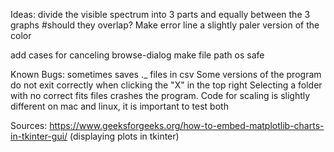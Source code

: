 Ideas:
divide the visible spectrum into 3 parts and equally between the 3 graphs #should they overlap?
Make error line a slightly paler version of the color

add cases for canceling browse-dialog
make file path os safe

Known Bugs:
sometimes saves ._ files in csv
Some versions of the program do not exit correctly when clicking the "X" in the top right
Selecting a folder with no correct fits files crashes the program.
Code for scaling is slightly different on mac and linux, it is important to test both

Sources:
https://www.geeksforgeeks.org/how-to-embed-matplotlib-charts-in-tkinter-gui/ (displaying plots in tkinter)